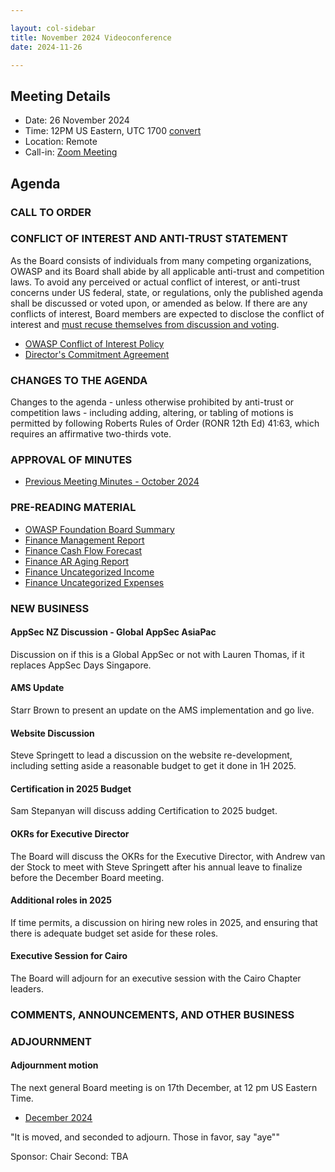 ```yaml
---

layout: col-sidebar
title: November 2024 Videoconference
date: 2024-11-26

---
```


## Meeting Details

- Date: 26 November 2024
- Time: 12PM US Eastern, UTC 1700 [convert](https://www.timeanddate.com/worldclock/meetingdetails.html?year=2024&month=11&day=26&hour=17&min=0&sec=0&p1=398&p2=110&p3=197&p4=64&p5=136&p6=179)
- Location: Remote
- Call-in: [Zoom Meeting](https://us06web.zoom.us/j/88966282109?pwd=tgbr7MUDEev6ZBIGh4wMsk2cSradte.1)

## Agenda

### CALL TO ORDER

<!--
Board Members
- Sam Stepanyan, Steve Springett, Kevin Johnson, Avi Douglen, Matt Tesauro, Bil Corry, and Ricardo Griffith.

Guests
Andrew van der Stock, Dawn Aitken, Starr Brown, Kelly Santalucia, Lauren Thomas, Chris Barbeau, Leea Hudson-Wilson.
-->

### CONFLICT OF INTEREST AND ANTI-TRUST STATEMENT

As the Board consists of individuals from many competing organizations, OWASP and its Board shall abide by all applicable anti-trust and competition laws. To avoid any perceived or actual conflict of interest, or anti-trust concerns under US federal, state, or regulations, only the published agenda shall be discussed or voted upon, or amended as below. If there are any conflicts of interest, Board members are expected to disclose the conflict of interest and [must recuse themselves from discussion and voting](https://owasp.org/www-policy/legal/bylaws#section-702-disclosure-required).

- [OWASP Conflict of Interest Policy](https://owasp.org/www-policy/operational/conflict-of-interest)
- [Director's Commitment Agreement](https://owasp.org/www-policy/legal/directors-committment-agreement)

### CHANGES TO THE AGENDA

Changes to the agenda - unless otherwise prohibited by anti-trust or competition laws - including adding, altering, or tabling of motions is permitted by following Roberts Rules of Order (RONR 12th Ed) 41:63, which requires an affirmative two-thirds vote.

### APPROVAL OF MINUTES

- [Previous Meeting Minutes - October 2024](/www-board/meetings-historical/2024/202410)

### PRE-READING MATERIAL

- [OWASP Foundation Board Summary](https://docs.google.com/presentation/d/13YOonn7Cfi_wuiDOSoEnzGQxnsW4Kp63FafiYuLXD6A/edit?usp=sharing)
- [Finance Management Report](/www-board/attachments/202410-management-report.pdf)
- [Finance Cash Flow Forecast](/www-board/attachments/202410-statement-of-cash-flow.pdf)
- [Finance AR Aging Report](/www-board/attachments/202411-ARAgingSummary.pdf)
- [Finance Uncategorized Income](/www-board/attachments/202411-uncat-income.xlsx)
- [Finance Uncategorized Expenses](/www-board/attachments/202411-uncat-expenses.xlsx)

### NEW BUSINESS

#### AppSec NZ Discussion - Global AppSec AsiaPac

Discussion on if this is a Global AppSec or not with Lauren Thomas, if it replaces AppSec Days Singapore.

#### AMS Update

Starr Brown to present an update on the AMS implementation and go live.

#### Website Discussion

Steve Springett to lead a discussion on the website re-development, including setting aside a reasonable budget to get it done in 1H 2025.

#### Certification in 2025 Budget

Sam Stepanyan will discuss adding Certification to 2025 budget.

#### OKRs for Executive Director

The Board will discuss the OKRs for the Executive Director, with Andrew van der Stock to meet with Steve Springett after his annual leave to finalize before the December Board meeting.

#### Additional roles in 2025

If time permits, a discussion on hiring new roles in 2025, and ensuring that there is adequate budget set aside for these roles.

#### Executive Session for Cairo

The Board will adjourn for an executive session with the Cairo Chapter leaders.

### COMMENTS, ANNOUNCEMENTS, AND OTHER BUSINESS

### ADJOURNMENT

#### Adjournment motion

The next general Board meeting is on 17th December, at 12 pm US Eastern Time.

- [December 2024](https://owasp.org/www-board/meetings/202412)

"It is moved, and seconded to adjourn. Those in favor, say "aye""

Sponsor: Chair
Second: TBA
